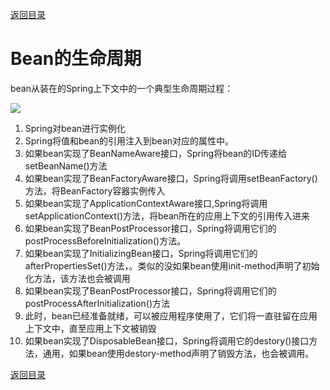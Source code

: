 [返回目录](/README.md)

# Bean的生命周期

bean从装在的Spring上下文中的一个典型生命周期过程：

![](/assets/import01.png)

1. Spring对bean进行实例化
2. Spring将值和bean的引用注入到bean对应的属性中。
3. 如果bean实现了BeanNameAware接口，Spring将bean的ID传递给setBeanName\(\)方法
4. 如果bean实现了BeanFactoryAware接口，Spring将调用setBeanFactory\(\)方法，将BeanFactory容器实例传入
5. 如果bean实现了ApplicationContextAware接口,Spring将调用setApplicationContext\(\)方法，将bean所在的应用上下文的引用传入进来
6. 如果bean实现了BeanPostProcessor接口，Spring将调用它们的postProcessBeforeInitialization\(\)方法。
7. 如果bean实现了InitializingBean接口，Spring将调用它们的afterPropertiesSet\(\)方法，。类似的没如果bean使用init-method声明了初始化方法，该方法也会被调用
8. 如果bean实现了BeanPostProcessor接口，Spring将调用它们的postProcessAfterInitialization\(\)方法
9. 此时，bean已经准备就绪，可以被应用程序使用了，它们将一直驻留在应用上下文中，直至应用上下文被销毁
10. 如果bean实现了DisposableBean接口，Spring将调用它的destory\(\)接口方法，通用，如果bean使用destory-method声明了销毁方法，也会被调用。

[返回目录](/README.md)


